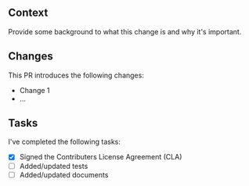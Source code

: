## Context

Provide some background to what this change is and why it's important.

## Changes

This PR introduces the following changes:
* Change 1
* ...

## Tasks

I've completed the following tasks:
- [x] Signed the Contributers License Agreement (CLA)
- [ ] Added/updated tests
- [ ] Added/updated documents
